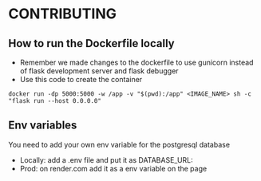 # CONTRIBUTING
## How to run the Dockerfile locally 
- Remember we made changes to the dockerfile to use gunicorn instead of flask development server and flask debugger
- Use this code to create the container 
```
docker run -dp 5000:5000 -w /app -v "$(pwd):/app" <IMAGE_NAME> sh -c "flask run --host 0.0.0.0"
```
## Env variables
You need to add your own env variable for the postgresql database
- Locally: add a .env file and put it as DATABASE_URL: <URL>
- Prod: on render.com add it as a env variable on the page
